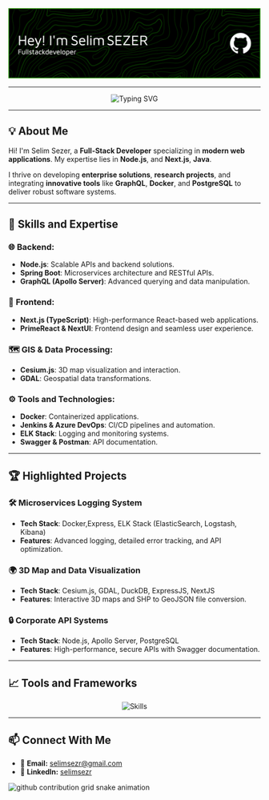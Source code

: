 <img src="./github-header-image.png"/>

---

<div align="center">
  <img src="https://readme-typing-svg.herokuapp.com?font=Fira+Code&size=22&pause=1000&color=2F80ED&center=true&vCenter=true&width=700&lines=Full-Stack+Developer;3D+Map+Visualization;Node.js+%26+Spring+Boot+Microservices;Expert+in+Agile+and+CI%2FCD+Practices;PostgreSQL%2C+PrismaJS+%26+User" alt="Typing SVG">
</div>

---

  
## 💡 About Me

Hi! I'm Selim Sezer, a **Full-Stack Developer** specializing in **modern web applications**. My expertise lies in **Node.js**, and **Next.js**, **Java**.  

I thrive on developing **enterprise solutions**, **research projects**, and integrating **innovative tools** like **GraphQL**, **Docker**, and **PostgreSQL** to deliver robust software systems.

---

## 🚀 Skills and Expertise

### 🌐 **Backend:**
- **Node.js**: Scalable APIs and backend solutions.
- **Spring Boot**: Microservices architecture and RESTful APIs.
- **GraphQL (Apollo Server)**: Advanced querying and data manipulation.

### 🎨 **Frontend:**
- **Next.js (TypeScript)**: High-performance React-based web applications.
- **PrimeReact & NextUI**: Frontend design and seamless user experience.

### 🗺️ **GIS & Data Processing:**
- **Cesium.js**: 3D map visualization and interaction.
- **GDAL**: Geospatial data transformations.

### ⚙️ **Tools and Technologies:**
- **Docker**: Containerized applications.
- **Jenkins & Azure DevOps**: CI/CD pipelines and automation.
- **ELK Stack**: Logging and monitoring systems.
- **Swagger & Postman**: API documentation.

---

## 🏆 Highlighted Projects

### 🛠️ **Microservices Logging System**  
- **Tech Stack**: Docker,Express, ELK Stack (ElasticSearch, Logstash, Kibana)  
- **Features**: Advanced logging, detailed error tracking, and API optimization.  

### 🌍 **3D Map and Data Visualization**  
- **Tech Stack**: Cesium.js, GDAL, DuckDB, ExpressJS, NextJS  
- **Features**: Interactive 3D maps and SHP to GeoJSON file conversion.

### 🔒 **Corporate API Systems**  
- **Tech Stack**: Node.js, Apollo Server, PostgreSQL  
- **Features**: High-performance, secure APIs with Swagger documentation.

---

## 📈 Tools and Frameworks
<p align="center">
  <img src="https://skillicons.dev/icons?i=nodejs,nextjs,express,figma,githubactions,jest,react,redux,tailwind,typescript,elasticsearch,electron,graphql,spring,docker,postgres,prisma,azure,git" alt="Skills" width="900">
</p>

---

## 📫 Connect With Me
- 📧 **Email:** selimsezr@gmail.com  
- 💼 **LinkedIn:** [selimsezr](www.linkedin.com/in/selimsezr)  


<picture>
  <source media="(prefers-color-scheme: dark)" srcset="https://raw.githubusercontent.com/selimsezr/selimsezr/output/github-contribution-grid-snake-dark.svg">
  <source media="(prefers-color-scheme: light)" srcset="https://raw.githubusercontent.com/selimsezr/selimsezr/output/github-contribution-grid-snake.svg">
  <img alt="github contribution grid snake animation" src="https://raw.githubusercontent.com/selimsezr/selimsezr/output/github-contribution-grid-snake.svg">
</picture>
